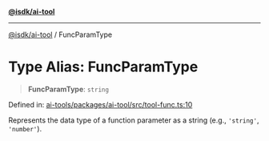 [**@isdk/ai-tool**](../README.md)

***

[@isdk/ai-tool](../globals.md) / FuncParamType

# Type Alias: FuncParamType

> **FuncParamType**: `string`

Defined in: [ai-tools/packages/ai-tool/src/tool-func.ts:10](https://github.com/isdk/ai-tool.js/blob/a24331161aecd2d7bbd8dc9f9cd3d984871261cb/src/tool-func.ts#L10)

Represents the data type of a function parameter as a string (e.g., `'string'`, `'number'`).
